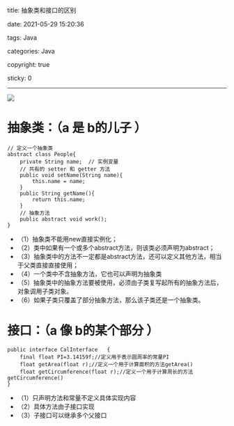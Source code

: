 title: 抽象类和接口的区别

date: 2021-05-29 15:20:36

tags: Java

categories: Java

copyright: true

sticky: 0

---

<span id="delete">

![](/images/banner/19.jpg)

</span>

<!--more-->

# 抽象类：（a 是 b的儿子 ）

	// 定义一个抽象类
	abstract class People{
	    private String name;  // 实例变量
	    // 共有的 setter 和 getter 方法
	    public void setName(String name){
	        this.name = name;
	    }
	    public String getName(){
	        return this.name;
	    }
	    // 抽象方法
	    public abstract void work();
	}
	
* （1）抽象类不能用new直接实例化； 
* （2）类中如果有一个或多个abstract方法，则该类必须声明为abstract；
* （3）抽象类中的方法不一定都是abstract方法，还可以定义其他方法，相当于父类直接直接使用； 
* （4）一个类中不含抽象方法，它也可以声明为抽象类
* （5）抽象类中的抽象方法要被使用，必须由子类复写起所有的抽象方法后，对象调用子类对象。 
* （6）如果子类只覆盖了部分抽象方法，那么该子类还是一个抽象类。


# 接口：（a 像 b的某个部分 ）

    public interface CalInterface   {  
        final float PI=3.14159f;//定义用于表示圆周率的常量PI  
        float getArea(float r);//定义一个用于计算面积的方法getArea()  
        float getCircumference(float r);//定义一个用于计算周长的方法getCircumference()  
    }
    
* （1）只声明方法和常量不定义具体实现内容
* （2）具体方法由子接口实现
* （3）子接口可以继承多个父接口


